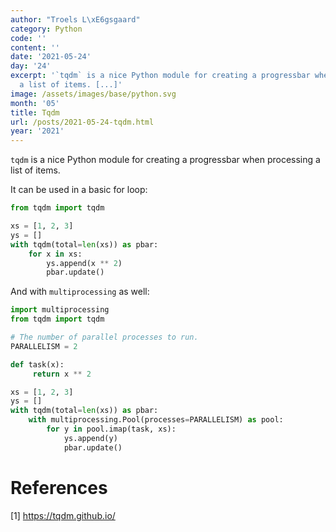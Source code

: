 ```yaml
---
author: "Troels L\xE6gsgaard"
category: Python
code: ''
content: ''
date: '2021-05-24'
day: '24'
excerpt: '`tqdm` is a nice Python module for creating a progressbar when processing
  a list of items. [...]'
image: /assets/images/base/python.svg
month: '05'
title: Tqdm
url: /posts/2021-05-24-tqdm.html
year: '2021'
---
```


`tqdm` is a nice Python module for creating a progressbar when processing a list of items.<!--more-->

It can be used in a basic for loop:

```python
from tqdm import tqdm

xs = [1, 2, 3]
ys = []
with tqdm(total=len(xs)) as pbar:
    for x in xs:
        ys.append(x ** 2)
        pbar.update()
```

And with `multiprocessing` as well:

```python
import multiprocessing
from tqdm import tqdm

# The number of parallel processes to run.
PARALLELISM = 2

def task(x):
     return x ** 2

xs = [1, 2, 3]
ys = []
with tqdm(total=len(xs)) as pbar:
    with multiprocessing.Pool(processes=PARALLELISM) as pool:
        for y in pool.imap(task, xs):
            ys.append(y)
            pbar.update()
```

# References

[1] https://tqdm.github.io/
